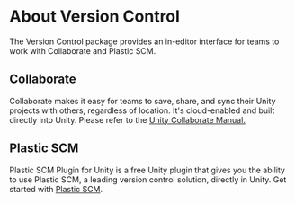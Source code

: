 # About Version Control

The Version Control package provides an in-editor interface for teams to work with Collaborate and Plastic SCM.

## Collaborate

Collaborate makes it easy for teams to save, share, and sync their Unity projects with others, regardless of location.
It's cloud-enabled and built directly into Unity. Please refer to
the [Unity Collaborate Manual.](https://docs.unity3d.com/Manual/UnityCollaborate.html)

## Plastic SCM

Plastic SCM Plugin for Unity is a free Unity plugin that gives you the ability to use Plastic SCM, a leading version
control solution, directly in Unity. Get started with [Plastic SCM](QuickStartGuide.md).

